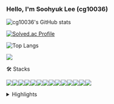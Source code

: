 ### Hello, I'm Soohyuk Lee (cg10036)

![cg10036's GitHub stats](https://github-readme-stats.vercel.app/api?username=cg10036&show_icons=true&theme=)

[![Solved.ac Profile](http://mazassumnida.wtf/api/v2/generate_badge?boj=cg10036)](https://solved.ac/cg10036/)

![Top Langs](https://github-readme-stats.vercel.app/api/top-langs/?username=cg10036&layout=compact)

<img src="https://render.gitanimals.org/farms/cg10036"/>

🛠️ Stacks

<img src="https://img.shields.io/badge/Go-00ADD8?style=flat-square&logo=Go&logoColor=white"/><img src="https://img.shields.io/badge/C-A8B9CC?style=flat-square&logo=C&logoColor=white"/><img src="https://img.shields.io/badge/C++-00599C?style=flat-square&logo=C%2B%2B&logoColor=white"/><img src="https://img.shields.io/badge/C%23-239120?style=flat-square&logo=C%20Sharp&logoColor=white"/><img src="https://img.shields.io/badge/Python-3776AB?style=flat-square&logo=Python&logoColor=white"/><img src="https://img.shields.io/badge/JavaScript-F7DF1E?style=flat-square&logo=JavaScript&logoColor=black"/><img src="https://img.shields.io/badge/TypeScript-3178C6?style=flat-square&logo=TypeScript&logoColor=white"/><img src="https://img.shields.io/badge/Java-FFFFFF?style=flat-square&logo=OpenJDK&logoColor=black"><img src="https://img.shields.io/badge/PHP-777BB4?style=flat-square&logo=PHP&logoColor=white"/><img src="https://img.shields.io/badge/mysql-4479A1?style=flat-square&logo=mysql&logoColor=white"><img src="https://img.shields.io/badge/mariaDB-003545?style=flat-square&logo=mariaDB&logoColor=white"><img src="https://img.shields.io/badge/PostgreSQL-4169E1?style=flat-square&logo=PostgreSQL&logoColor=white"><img src="https://img.shields.io/badge/SQLite-003B57?style=flat-square&logo=SQLite&logoColor=white"><img src="https://img.shields.io/badge/MongoDB-47A248?style=flat-square&logo=MongoDB&logoColor=white">


<details>
  <summary>Highlights</summary>
  
  
  - 2019
    - 선린인터넷고등학교 알고리즘페스티벌 동상
    - 선린인터넷고등학교 IoT 아이디어공모전 동상
    - 선린인터넷고등학교 서버구축대회 은상
    - The Hacking Championship Junior 2019 장려상
    - 선린인터넷고등학교 소프트웨어 나눔 축제 도우미 활동
    - 선린인터넷고등학교 신입생 특별교육 프로그래밍 수업 멘토

  - 2020
    - 선린인터넷고등학교 모의해킹방어대회 동상
    - 선린인터넷고등학교 고등해커페스티벌 은상
    - 선린인터넷고등학교 알고리즘페스티벌 장려상
    - The Hacking Championship Junior 2020 금상
    - 삼성 주니어 소프트웨어 창작대회 파이널리스트
    - 국민대 알고리즘 대회 장려상
    - 선린인터넷고등학교 소프트웨어 나눔 축제 도우미 활동

  - 2021
    - 선린인터넷고등학교 모의해킹방어대회 은상
    - 국민대 알고리즘 대회 장려상
    - 정보처리기능사 자격증 취득

  - 2022
    - 분산 데이터 처리 시스템 연구소 (DDPS Lab.) 학부연구생
    - 선린인터넷고등학교 수업방법개선 협력강사

  - 2023
    - WINK 동아리 WINKATHON 대회 제일 잘했상 (1등)
    - [Phylaxis](https://phylaxis.net/) CTO

  - 2024
    - [Phylaxis](https://phylaxis.net/) CTO
</details>
